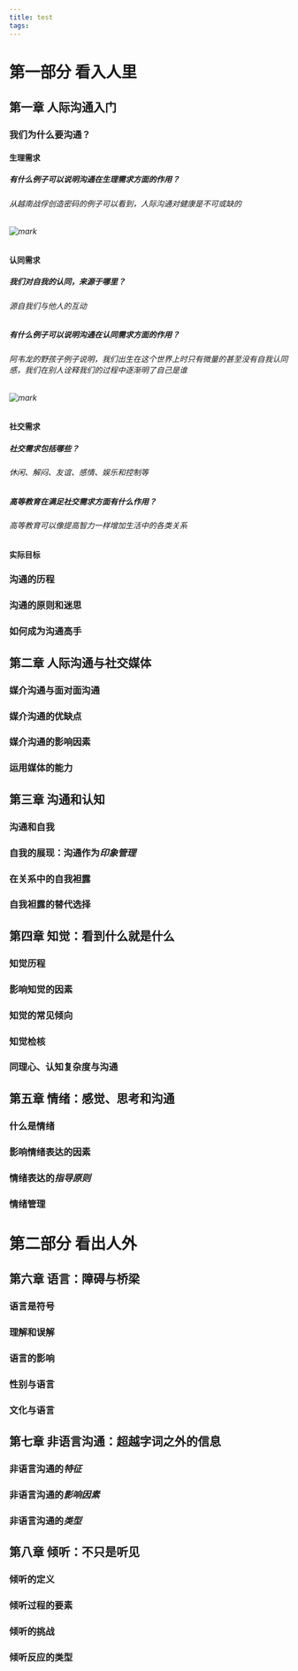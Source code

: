 ```yaml
---
title: test
tags:
---
```

# 第一部分 看入人里
## 第一章 人际沟通入门
### 我们为什么要沟通？
#### 生理需求
##### 有什么例子可以说明*沟通*在生理需求方面的作用？
###### 从越南战俘创造密码的例子可以看到，人际沟通对健康是不可或缺的
###### ![mark](http://myself.anki.wiki/mpic/20190715/fSWtnJtzonNR.png)
#### 认同需求
##### 我们对自我的认同，*来源*于哪里？
###### 源自我们与他人的互动
##### 有什么例子可以说明*沟通*在认同需求方面的作用？
###### 阿韦龙的野孩子例子说明，我们出生在这个世界上时只有微量的甚至没有自我认同感，我们在别人诠释我们的过程中逐渐明了自己是谁
###### ![mark](http://myself.anki.wiki/mpic/20190715/egDYJkMscLKT.png)
#### 社交需求
##### 社交需求包括哪些？
###### 休闲、解闷、友谊、感情、娱乐和控制等
##### 高等教育在满足*社交需求*方面有什么作用？
###### 高等教育可以像提高智力一样*增加*生活中的各类关系
#### 实际目标
### 沟通的历程
### 沟通的原则和迷思
### 如何成为沟通高手
## 第二章 人际沟通与社交媒体
### 媒介沟通与面对面沟通
### 媒介沟通的优缺点
### 媒介沟通的影响因素
### 运用媒体的能力
## 第三章 沟通和认知
### 沟通和自我
### 自我的展现：沟通作为*印象管理*
### 在关系中的自我袒露
### 自我袒露的替代选择
## 第四章 知觉：看到什么就是什么
### 知觉历程
### 影响知觉的因素
### 知觉的常见倾向
### 知觉检核
### 同理心、认知复杂度与沟通
## 第五章 情绪：感觉、思考和沟通
### 什么是情绪
### 影响情绪表达的因素
### 情绪表达的*指导原则*
### 情绪管理

# 第二部分 看出人外

## 第六章 语言：障碍与桥梁
### 语言是符号
### 理解和误解
### 语言的影响
### 性别与语言
### 文化与语言
## 第七章 非语言沟通：超越字词之外的信息
### 非语言沟通的*特征*
### 非语言沟通的*影响因素*
### 非语言沟通的*类型*
## 第八章 倾听：不只是听见
### 倾听的定义
### 倾听过程的要素
### 倾听的挑战
### 倾听反应的类型